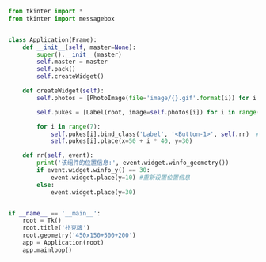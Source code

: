 
<BlogInfo id="430" title="21.扑克牌place布局管理" author="白日梦想猿" pv=0 read_times=0 pre_cost_time="0分49秒" category="GUI编程" tag_list="['GUI编程']" create_time="2020.06.28 16:11:51" update_time="2020.06.28 17:15:58" />

```python
from tkinter import *
from tkinter import messagebox


class Application(Frame):
    def __init__(self, master=None):
        super().__init__(master)
        self.master = master
        self.pack()
        self.createWidget()

    def createWidget(self):
        self.photos = [PhotoImage(file='image/{}.gif'.format(i)) for i in ['a', 'b', 'c', 'd', 'e', 'f', 'g']]

        self.pukes = [Label(root, image=self.photos[i]) for i in range(7)]

        for i in range(7):
            self.pukes[i].bind_class('Label', '<Button-1>', self.rr)  # 事件绑定(按事件类型绑定)
            self.pukes[i].place(x=50 + i * 40, y=30)

    def rr(self, event):
        print('该组件的位置信息:', event.widget.winfo_geometry())
        if event.widget.winfo_y() == 30:
            event.widget.place(y=10) #重新设置位置信息
        else:
            event.widget.place(y=30)


if __name__ == '__main__':
    root = Tk()
    root.title('扑克牌')
    root.geometry('450x150+500+200')
    app = Application(root)
    app.mainloop()

```

